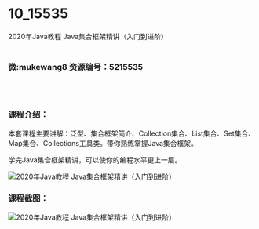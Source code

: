 # 10_15535
2020年Java教程 Java集合框架精讲（入门到进阶）
<br/></br>
<h3>微:mukewang8 资源编号：5215535</h3>
<br/></br>
<h3>课程介绍：</h3>
<p>本套课程主要讲解：泛型、集合框架简介、Collection集合、List集合、Set集合、Map集合、Collections工具类。带你熟练掌握<a title="查看与 Java集合框架 相关的文章" target="_blank">Java集合框架</a>。</p>
<p>学完<a title="查看与 Java集合框架 相关的文章" target="_blank">Java集合框架</a>精讲，可以使你的编程水平更上一层。</p>
<p><img src="https://www.ko996.com/wp-content/uploads/img/2020/10/2-10.png" alt="2020年Java教程 Java集合框架精讲（入门到进阶）"></p>
<div class="info-desc">
<h3>课程截图：</h3>
<p><img src="https://www.ko996.com/wp-content/uploads/img/2020/10/1-12.png" alt="2020年Java教程 Java集合框架精讲（入门到进阶）"></p>


			
</div>
